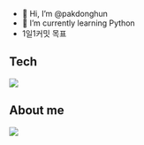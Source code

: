 - 👋 Hi, I’m @pakdonghun
- 🌱 I’m currently learning Python
- 1일1커밋 목표

## Tech
<img src="https://img.shields.io/badge/Python-3766AB?style=flat-square&logo=Python&logoColor=white"/></a>



## About me
<a href="https://www.notion.so/3fe1fcfa117e4d02a9d501eb5e7c3e8b" target="_blank"><img src="https://img.shields.io/badge/Notion-%23000000.svg?style=for-the-badge&logo=notion&logoColor=white"/></a>
                
